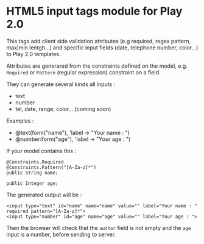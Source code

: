 # HTML5 input tags module for Play 2.0

This tags add client side validation attributes (e.g required, regex pattern, max|min lentgh...) and specific input fields (date, telephone number, color...) to Play 2.0 templates.

Attributes are generared from the constraints defined on the model, e.g. `Required` or `Pattern` (regular expression) constraint on a field. 

They can generate several kinds all inputs : 

 * text
 * number
 * tel, date, range, color... (coming soon)

Examples :

 * @text(form("name"), 'label -> "Your name : ")
 * @number(form("age"), 'label -> "Your age : ")

If your model contains this :

    @Constraints.Required
    @Constraints.Pattern("[A-Za-z]*")
    public String name;
    
    public Integer age;
 
 The generated output will be : 
 
    <input type="text" id="name" name="name" value="" label="Your name : " required pattern="[A-Za-z]*">
    <input type="number" id="age" name="age" value="" label="Your age : ">
    
Then the browser will check that the `author` field is not empty and the `age` input is a number, before sending to server. 

